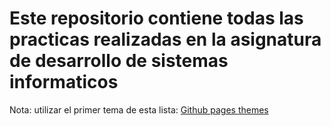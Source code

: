 # Este repositorio contiene todas las practicas realizadas en la asignatura de desarrollo de sistemas informaticos
Nota: utilizar el primer tema de esta lista: [Github pages themes](https://pages.github.com/themes/)